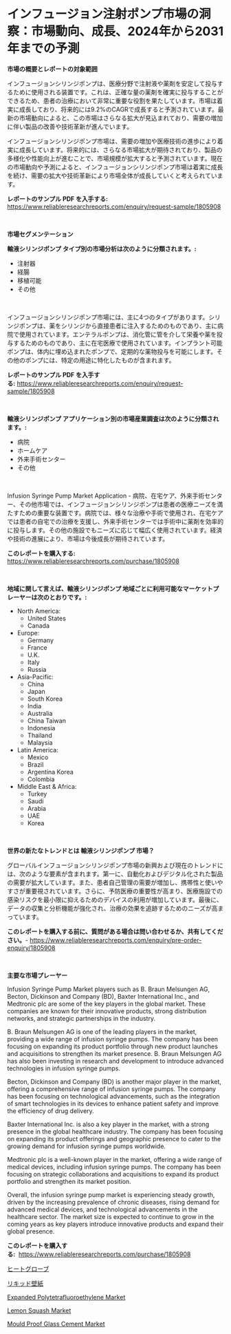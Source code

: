<p><h1>インフュージョン注射ポンプ市場の洞察：市場動向、成長、2024年から2031年までの予測</h1></p><p><strong>市場の概要とレポートの対象範囲</strong></p>
<p><p>インフュージョンシリンジポンプは、医療分野で注射液や薬剤を安定して投与するために使用される装置です。これは、正確な量の薬剤を確実に投与することができるため、患者の治療において非常に重要な役割を果たしています。市場は着実に成長しており、将来的には9.2%のCAGRで成長すると予測されています。最新の市場動向によると、この市場はさらなる拡大が見込まれており、需要の増加に伴い製品の改善や技術革新が進んでいます。</p><p>インフュージョンシリンジポンプ市場は、需要の増加や医療技術の進歩により着実に成長しています。将来的には、さらなる市場拡大が期待されており、製品の多様化や性能向上が進むことで、市場規模が拡大すると予測されています。現在の市場動向や予測によると、インフュージョンシリンジポンプ市場は着実に成長を続け、需要の拡大や技術革新により市場全体が成長していくと考えられています。</p></p>
<p><strong>レポートのサンプル PDF を入手する:</strong> <a href="https://www.reliableresearchreports.com/enquiry/request-sample/1805908">https://www.reliableresearchreports.com/enquiry/request-sample/1805908</a></p>
<p>&nbsp;</p>
<p><strong>市場セグメンテーション</strong></p>
<p><strong>輸液シリンジポンプ タイプ別の市場分析は次のように分類されます。:</strong></p>
<p><ul><li>注射器</li><li>経腸</li><li>移植可能</li><li>その他</li></ul></p>
<p>&nbsp;</p>
<p><p>インフュージョンシリンジポンプ市場には、主に4つのタイプがあります。シリンジポンプは、薬をシリンジから直接患者に注入するためのものであり、主に病院で使用されています。エンテラルポンプは、消化管に管を介して栄養や薬を投与するためのものであり、主に在宅医療で使用されています。インプラント可能ポンプは、体内に埋め込まれたポンプで、定期的な薬物投与を可能にします。その他のポンプには、特定の用途に特化したものが含まれます。</p></p>
<p><strong>レポートのサンプル PDF を入手する:</strong>&nbsp;<a href="https://www.reliableresearchreports.com/enquiry/request-sample/1805908">https://www.reliableresearchreports.com/enquiry/request-sample/1805908</a></p>
<p>&nbsp;</p>
<p><strong> 輸液シリンジポンプ アプリケーション別の市場産業調査は次のように分類されます。:</strong></p>
<p><ul><li>病院</li><li>ホームケア</li><li>外来手術センター</li><li>その他</li></ul></p>
<p>&nbsp;</p>
<p><p>Infusion Syringe Pump Market Application - 病院、在宅ケア、外来手術センター、その他市場では、インフュージョンシリンジポンプは患者の医療ニーズを満たすための重要な装置です。病院では、様々な治療や手術で使用され、在宅ケアでは患者の自宅での治療を支援し、外来手術センターでは手術中に薬剤を効率的に投与します。その他の施設でもニーズに応じて幅広く使用されています。経済や技術の進展により、市場は今後成長が期待されています。</p></p>
<p><strong>このレポートを購入する:</strong>&nbsp; <a href="https://www.reliableresearchreports.com/purchase/1805908">https://www.reliableresearchreports.com/purchase/1805908</a></p>
<p>&nbsp;</p>
<p><strong>地域に関して言えば、輸液シリンジポンプ 地域ごとに利用可能なマーケットプレーヤーは次のとおりです。:</strong></p>
<p><ul>
    <li>
        North America:
        <ul>
            <li>United States</li>
            <li>Canada</li>
        </ul>
    </li>
    <li>
        Europe:
        <ul>
            <li>Germany</li>
            <li>France</li>
            <li>U.K.</li>
            <li>Italy</li>
            <li>Russia</li>
        </ul>
    </li>
    <li>
        Asia-Pacific:
        <ul>
            <li>China</li>
            <li>Japan</li>
            <li>South Korea</li>
            <li>India</li>
            <li>Australia</li>
            <li>China Taiwan</li>
            <li>Indonesia</li>
            <li>Thailand</li>
            <li>Malaysia</li>
        </ul>
    </li>
    <li>
        Latin America:
        <ul>
            <li>Mexico</li>
            <li>Brazil</li>
            <li>Argentina Korea</li>
            <li>Colombia</li>
        </ul>
    </li>
    <li>
        Middle East & Africa:
        <ul>
            <li>Turkey</li>
            <li>Saudi</li>
            <li>Arabia</li>
            <li>UAE</li>
            <li>Korea</li>
        </ul>
    </li>
    </ul></p>
<p>&nbsp;</p>
<p><strong>世界の新たなトレンドとは 輸液シリンジポンプ 市場？</strong></p>
<p><p>グローバルインフュージョンシリンジポンプ市場の新興および現在のトレンドには、次のような要素が含まれます。第一に、自動化およびデジタル化された製品の需要が拡大しています。また、患者自己管理の需要が増加し、携帯性と使いやすさが重要視されています。さらに、予防医療の重要性が高まり、医療施設での感染リスクを最小限に抑えるためのデバイスの利用が増加しています。最後に、データの収集と分析機能が強化され、治療の効果を追跡するためのニーズが高まっています。</p></p>
<p><strong>このレポートを購入する前に、質問がある場合は問い合わせるか、共有してください。</strong>- <a href="https://www.reliableresearchreports.com/enquiry/pre-order-enquiry/1805908">https://www.reliableresearchreports.com/enquiry/pre-order-enquiry/1805908</a></p>
<p>&nbsp;</p>
<p><strong>主要な市場プレーヤー</strong></p>
<p><p>Infusion Syringe Pump Market players such as B. Braun Melsungen AG, Becton, Dickinson and Company (BD), Baxter International Inc., and Medtronic plc are some of the key players in the global market. These companies are known for their innovative products, strong distribution networks, and strategic partnerships in the industry.</p><p>B. Braun Melsungen AG is one of the leading players in the market, providing a wide range of infusion syringe pumps. The company has been focusing on expanding its product portfolio through new product launches and acquisitions to strengthen its market presence. B. Braun Melsungen AG has also been investing in research and development to introduce advanced technologies in infusion syringe pumps.</p><p>Becton, Dickinson and Company (BD) is another major player in the market, offering a comprehensive range of infusion syringe pumps. The company has been focusing on technological advancements, such as the integration of smart technologies in its devices to enhance patient safety and improve the efficiency of drug delivery.</p><p>Baxter International Inc. is also a key player in the market, with a strong presence in the global healthcare industry. The company has been focusing on expanding its product offerings and geographic presence to cater to the growing demand for infusion syringe pumps worldwide.</p><p>Medtronic plc is a well-known player in the market, offering a wide range of medical devices, including infusion syringe pumps. The company has been focusing on strategic collaborations and acquisitions to expand its product portfolio and strengthen its market position.</p><p>Overall, the infusion syringe pump market is experiencing steady growth, driven by the increasing prevalence of chronic diseases, rising demand for advanced medical devices, and technological advancements in the healthcare sector. The market size is expected to continue to grow in the coming years as key players introduce innovative products and expand their global presence.</p></p>
<p><strong>このレポートを購入する:</strong>&nbsp;&nbsp;<a href="https://www.reliableresearchreports.com/purchase/1805908">https://www.reliableresearchreports.com/purchase/1805908</a></p>
<p><p><a href="https://github.com/cnnriuez22368/Market-Research-Report-List-1/blob/main/7632861191048.md">ヒートグローブ</a></p><p><a href="https://github.com/zekaoe592392/Market-Research-Report-List-1/blob/main/8937892191047.md">リキッド壁紙</a></p><p><a href="https://github.com/Krish2023na/Market-Research-Report-List-3/blob/main/expanded-polytetrafluoroethylene-market.md">Expanded Polytetrafluoroethylene Market</a></p><p><a href="https://view.publitas.com/reportprime-1/lemon-squash-market-size-growing-and-forecasted-for-period-from-2024-2031-and-provides-complete-market-analysis-of-this-market/">Lemon Squash Market</a></p><p><a href="https://view.publitas.com/reportprime-1/mould-proof-glass-cement-market-size-furnishes-valuable-information-encompassing-market-share-market-trends-and-projections-spanning-from-2023-to-2030/">Mould Proof Glass Cement Market</a></p></p>